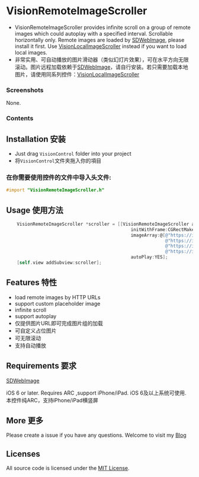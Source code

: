 VisionRemoteImageScroller
=====
* VisionRemoteImageScroller provides infinite scroll on a group of remote images which could autoplay with a specified interval. Scrollable horizontally only. Remote images are loaded by [SDWebImage](https://github.com/rs/SDWebImage/ "SDWebImage"), please install it first. Use [VisionLocalImageScroller](https://github.com/VIIIO/VisionLocalImageScroller "VisionLocalImageScroller") instead if you want to load local images.
* 非常实用、可自动播放的图片滑动器（类似幻灯片效果），可在水平方向无限滚动。图片远程加载依赖于[SDWebImage](https://github.com/rs/SDWebImage/ "SDWebImage")，请自行安装。若只需要加载本地图片，请使用同系列控件：[VisionLocalImageScroller](https://github.com/VIIIO/VisionLocalImageScroller "VisionLocalImageScroller")

### Screenshots
None.

### Contents
## Installation 安装

* Just drag `VisionControl` folder into your project
* 将`VisionControl`文件夹拖入你的項目

### 在你需要使用控件的文件中导入头文件:
```objective-c
#import "VisionRemoteImageScroller.h"
```
## Usage 使用方法
```objective-c
    VisionRemoteImageScroller *scroller = [[VisionRemoteImageScroller alloc] 
                                               initWithFrame:CGRectMake(0, 100, 400, 200)
                                               imageArray:@[@"https://imageURL/",
                                                            @"https://imageURL/",
                                                            @"https://imageURL/",
                                                            @"https://imageURL/"]
                                               autoPlay:YES];
    [self.view addSubview:scroller];
```

## Features 特性
* load remote images by HTTP URLs</br>
* support custom placeholder image</br>
* infinite scroll</br>
* support autoplay</br>
* 仅提供图片URL即可完成图片组的加载</br>
* 可自定义占位图片</br>
* 可无限滚动</br>
* 支持自动播放</br>

## Requirements 要求
[SDWebImage](https://github.com/rs/SDWebImage/ "SDWebImage")

iOS 6 or later. Requires ARC  ,support iPhone/iPad.
iOS 6及以上系统可使用. 本控件纯ARC，支持iPhone/iPad横竖屏
## More 更多 

Please create a issue if you have any questions.
Welcome to visit my [Blog](http://blog.viiio.com/ "Vision的博客")

## Licenses
All source code is licensed under the [MIT License](https://github.com/VIIIO/VisionRemoteImageScroller/blob/master/LICENSE "License").

